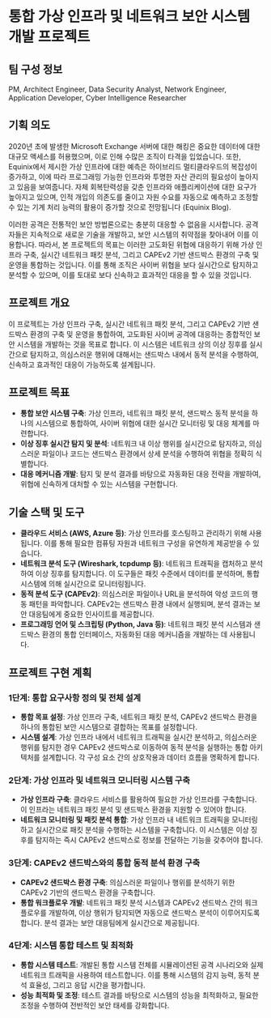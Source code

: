 
# **통합 가상 인프라 및 네트워크 보안 시스템 개발 프로젝트**

## **팀 구성 정보**
PM, Architect Engineer, Data Security Analyst, Network Engineer, Application Developer, Cyber Intelligence Researcher

## **기획 의도** ##
 2020년 초에 발생한 Microsoft Exchange 서버에 대한 해킹은 중요한 데이터에 대한 대규모 액세스를 허용했으며, 이로 인해 수많은 조직이 타격을 입었습니다. 또한, Equinix에서 제시한 가상 인프라에 대한 예측은 하이브리드 멀티클라우드의 복잡성이 증가하고, 이에 따라 프로그래밍 가능한 인프라와 투명한 자산 관리의 필요성이 높아지고 있음을 보여줍니다. 자체 회복탄력성을 갖춘 인프라와 애플리케이션에 대한 요구가 높아지고 있으며, 인적 개입의 의존도를 줄이고 자원 수요를 자동으로 예측하고 조정할 수 있는 기계 처리 능력의 활용이 증가할 것으로 전망됩니다​ (Equinix Blog)​.

이러한 공격은 전통적인 보안 방법론으로는 충분히 대응할 수 없음을 시사합니다. 공격자들은 지속적으로 새로운 기술을 개발하고, 보안 시스템의 취약점을 찾아내어 이를 이용합니다. 따라서, 본 프로젝트의 목표는 이러한 고도화된 위협에 대응하기 위해 가상 인프라 구축, 실시간 네트워크 패킷 분석, 그리고 CAPEv2 기반 샌드박스 환경의 구축 및 운영을 통합하는 것입니다. 이를 통해 조직은 사이버 위협을 보다 실시간으로 탐지하고 분석할 수 있으며, 이를 토대로 보다 신속하고 효과적인 대응을 할 수 있을 것입니다.

## **프로젝트 개요**

이 프로젝트는 가상 인프라 구축, 실시간 네트워크 패킷 분석, 그리고 CAPEv2 기반 샌드박스 환경의 구축 및 운영을 통합하여, 고도화된 사이버 공격에 대응하는 종합적인 보안 시스템을 개발하는 것을 목표로 합니다. 이 시스템은 네트워크 상의 이상 징후를 실시간으로 탐지하고, 의심스러운 행위에 대해서는 샌드박스 내에서 동적 분석을 수행하여, 신속하고 효과적인 대응이 가능하도록 설계됩니다.


## **프로젝트 목표**

- **통합 보안 시스템 구축**: 가상 인프라, 네트워크 패킷 분석, 샌드박스 동적 분석을 하나의 시스템으로 통합하여, 사이버 위협에 대한 실시간 모니터링 및 대응 체계를 마련합니다.
- **이상 징후 실시간 탐지 및 분석**: 네트워크 내 이상 행위를 실시간으로 탐지하고, 의심스러운 파일이나 코드는 샌드박스 환경에서 상세 분석을 수행하여 위협을 정확히 식별합니다.
- **대응 메커니즘 개발**: 탐지 및 분석 결과를 바탕으로 자동화된 대응 전략을 개발하여, 위협에 신속하게 대처할 수 있는 시스템을 구현합니다.

## **기술 스택 및 도구**

- **클라우드 서비스 (AWS, Azure 등)**: 가상 인프라를 호스팅하고 관리하기 위해 사용됩니다. 이를 통해 필요한 컴퓨팅 자원과 네트워크 구성을 유연하게 제공받을 수 있습니다.
- **네트워크 분석 도구 (Wireshark, tcpdump 등)**: 네트워크 트래픽을 캡처하고 분석하여 이상 징후를 탐지합니다. 이 도구들은 패킷 수준에서 데이터를 분석하며, 통합 시스템에 의해 실시간으로 모니터링됩니다.
- **동적 분석 도구 (CAPEv2)**: 의심스러운 파일이나 URL을 분석하여 악성 코드의 행동 패턴을 파악합니다. CAPEv2는 샌드박스 환경 내에서 실행되며, 분석 결과는 보안 대응팀에게 중요한 인사이트를 제공합니다.
- **프로그래밍 언어 및 스크립팅 (Python, Java 등)**: 네트워크 패킷 분석 시스템과 샌드박스 환경의 통합 인터페이스, 자동화된 대응 메커니즘을 개발하는 데 사용됩니다.

## **프로젝트 구현 계획**

### 1단계: 통합 요구사항 정의 및 전체 설계

- **통합 목표 설정**: 가상 인프라 구축, 네트워크 패킷 분석, CAPEv2 샌드박스 환경을 하나의 통합된 보안 시스템으로 결합하는 목표를 설정합니다.
- **시스템 설계**: 가상 인프라 내에서 네트워크 트래픽을 실시간 분석하고, 의심스러운 행위를 탐지한 경우 CAPEv2 샌드박스로 이동하여 동적 분석을 실행하는 통합 아키텍처를 설계합니다. 각 구성 요소 간의 상호작용과 데이터 흐름을 명확하게 합니다.

### 2단계: 가상 인프라 및 네트워크 모니터링 시스템 구축

- **가상 인프라 구축**: 클라우드 서비스를 활용하여 필요한 가상 인프라를 구축합니다. 이 인프라는 네트워크 패킷 분석 및 샌드박스 환경을 지원할 수 있어야 합니다.
- **네트워크 모니터링 및 패킷 분석 통합**: 가상 인프라 내 네트워크 트래픽을 모니터링하고 실시간으로 패킷 분석을 수행하는 시스템을 구축합니다. 이 시스템은 이상 징후를 탐지하는 즉시 CAPEv2 샌드박스로 정보를 전달하는 기능을 갖추어야 합니다.

### 3단계: CAPEv2 샌드박스와의 통합 동적 분석 환경 구축

- **CAPEv2 샌드박스 환경 구축**: 의심스러운 파일이나 행위를 분석하기 위한 CAPEv2 기반의 샌드박스 환경을 구축합니다.
- **통합 워크플로우 개발**: 네트워크 패킷 분석 시스템과 CAPEv2 샌드박스 간의 워크플로우를 개발하여, 이상 행위가 탐지되면 자동으로 샌드박스 분석이 이루어지도록 합니다. 분석 결과는 보안 대응팀에게 실시간으로 제공됩니다.

### 4단계: 시스템 통합 테스트 및 최적화

- **통합 시스템 테스트**: 개발된 통합 시스템 전체를 시뮬레이션된 공격 시나리오와 실제 네트워크 트래픽을 사용하여 테스트합니다. 이를 통해 시스템의 감지 능력, 동적 분석 효율성, 그리고 응답 시간을 평가합니다.
- **성능 최적화 및 조정**: 테스트 결과를 바탕으로 시스템의 성능을 최적화하고, 필요한 조정을 수행하여 전반적인 보안 태세를 강화합니다.

